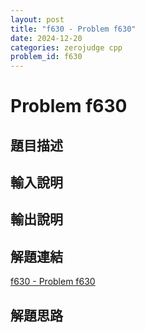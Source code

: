 ```yaml
---
layout: post
title: "f630 - Problem f630"
date: 2024-12-20
categories: zerojudge cpp
problem_id: f630
---
```


# Problem f630

## 題目描述



## 輸入說明



## 輸出說明



## 解題連結

[f630 - Problem f630](https://zerojudge.tw/ShowProblem?problemid=f630)

## 解題思路

